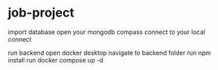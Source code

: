 # job-project
import database
open your mongodb compass
connect to your local connect

run backend
open docker desktop
navigate to backend folder
run npm install
run docker compose up -d



